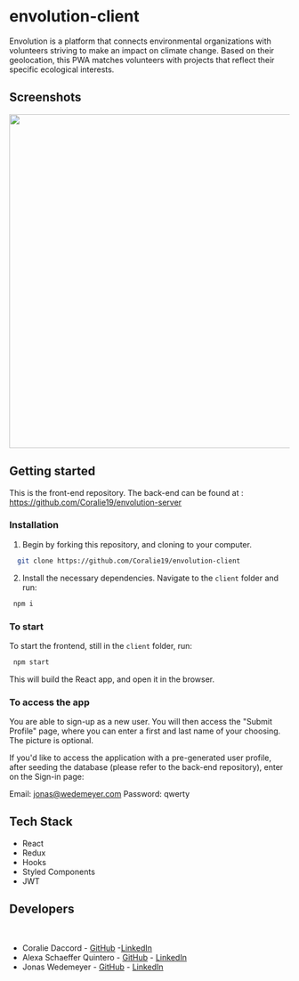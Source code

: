 # envolution-client

Envolution is a platform that connects environmental organizations with volunteers striving to make an impact on climate change. 
Based on their geolocation, this PWA matches volunteers with projects that reflect their specific ecological interests. 

## Screenshots
<p align="center">
    <img src="https://i.imgur.com/9ZmaQDt.png" width="600px" />
</p>

## Getting started

This is the front-end repository. The back-end can be found at : https://github.com/Coralie19/envolution-server

### Installation

1. Begin by forking this repository, and cloning to your computer. 

 ```bash
   git clone https://github.com/Coralie19/envolution-client
 ```
   
2.  Install the necessary dependencies. Navigate to the `client` folder and run:


   ```bash
    npm i
  ```

### To start

To start the frontend, still in the `client` folder, run:

   ```bash
    npm start
  ```
  
This will build the React app, and open it in the browser.

### To access the app

You are able to sign-up as a new user. You will then access the "Submit Profile" page, where you can enter a first and last name of your choosing. The picture is optional.

If you'd like to access the application with a pre-generated user profile, after seeding the database (please refer to the back-end repository), enter on the Sign-in page:

Email: jonas@wedemeyer.com
Password: qwerty

## Tech Stack

* React
* Redux
* Hooks
* Styled Components
* JWT

## Developers 
​
* Coralie Daccord - [GitHub](https://github.com/Coralie19) -[LinkedIn](https://www.linkedin.com/in/coralie-daccord)
* Alexa Schaeffer Quintero - [GitHub](https://github.com/miquintero) - [LinkedIn](https://www.linkedin.com/in/alexa-schaeffer-quintero)
* Jonas Wedemeyer - [GitHub](https://github.com/jonas-wedemeyer) - [LinkedIn](https://www.linkedin.com/in/jonas-wedemeyer)
